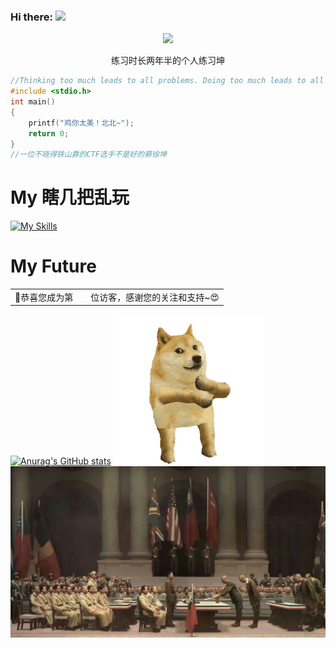 ### Hi there: <img src="https://github.githubassets.com/assets/mona-loading-default-c3c7aad1282f.gif" width="4%">
<p align="center">
    <img src="https://cdn.nlark.com/yuque/0/2023/gif/25913285/1677418126549-8885bba4-9540-46f7-8a2d-72f97000469e.gif">
</p>
<p align="center">练习时长两年半的个人练习坤</p>


```c
//Thinking too much leads to all problems. Doing too much leads to all answers.
#include <stdio.h>
int main()
{
    printf("鸡你太美！北北~");
    return 0;
}
//一位不晓得铁山靠的CTF选手不是好的蔡徐坤
```
# My 瞎几把乱玩
[![My Skills](https://skillicons.dev/icons?i=aws,gcp,azure,react,vue,flutter,workers,twitter,git,redhat,linux,kali,instagram,html,js,css,gmail,gitlab,github,cloudflare,docker,redis,php,mysql,java,python,md,idea,bash,spring,raspberrypi,debian,discord,nginx,sublime,ubuntu&perline=18)](https://skillicons.dev)
# My Future
<table>
  <tr>
    <td>🥰恭喜您成为第</td>
    <td><img src="https://profile-counter.glitch.me/RabbitSudo/count.svg" alt="" /></td>
    <td>位访客，感谢您的关注和支持~😍</td>
  </tr>
</table>

[![Anurag's GitHub stats](https://github-readme-stats.vercel.app/api?username=RabbitSudo)](https://github.com/anuraghazra/github-readme-stats) ![gif](./青海摇.gif) 
![rbtx](./rbtx.jpg) 
